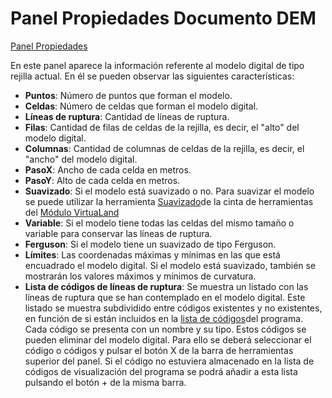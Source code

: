 # Panel Propiedades Documento DEM

[Panel Propiedades](/mdtopx/introduccion/paneles-de-la-aplicacion/panel-propiedades/)

En este panel aparece la información referente al modelo digital de tipo rejilla actual. En él se pueden observar las siguientes características:

* **Puntos**: Número de puntos que forman el modelo.
* **Celdas**: Número de celdas que forman el modelo digital.
* **Líneas de ruptura**: Cantidad de líneas de ruptura.
* **Filas**: Cantidad de filas de celdas de la rejilla, es decir, el "alto" del modelo digital.
* **Columnas**: Cantidad de columnas de celdas de la rejilla, es decir, el "ancho" del modelo digital.
* **PasoX**: Ancho de cada celda en metros.
* **PasoY**: Alto de cada celda en metros.
* **Suavizado**: Si el modelo está suavizado o no. Para suavizar el modelo se puede utilizar la herramienta [Suavizado](../../../modulo-virtualand/suavizado.md)de la cinta de herramientas del [Módulo VirtuaLand](/mdtopx/modulo-virtualand/)
* **Variable**: Si el modelo tiene todas las celdas del mismo tamaño o variable para conservar las líneas de ruptura.
* **Ferguson**: Si el modelo tiene un suavizado de tipo Ferguson.
* **Límites**: Las coordenadas máximas y mínimas en las que está encuadrado el modelo digital. Si el modelo está suavizado, también se mostrarán los valores máximos y mínimos de curvatura.
* **Lista de códigos de líneas de ruptura**: Se muestra un listado con las líneas de ruptura que se han contemplado en el modelo digital. Este listado se muestra subdividido entre códigos existentes y no existentes, en función de si están incluidos en la [lista de códigos](../../../otras-herramientas/lista-de-codigos/)del programa. Cada código se presenta con un nombre y su tipo. Estos códigos se pueden eliminar del modelo digital. Para ello se deberá seleccionar el código o códigos y pulsar el botón X de la barra de herramientas superior del panel. Si el código no estuviera almacenado en la lista de códigos de visualización del programa se podrá añadir a esta lista pulsando el botón + de la misma barra.

